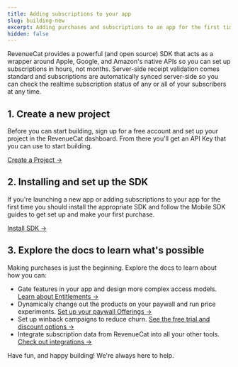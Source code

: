 ```yaml
---
title: Adding subscriptions to your app
slug: building-new
excerpt: Adding purchases and subscriptions to an app for the first time
hidden: false
---
```


RevenueCat provides a powerful (and open source) SDK that acts as a wrapper around Apple, Google, and Amazon's native APIs so you can set up subscriptions in hours, not months. Server-side receipt validation comes standard and subscriptions are automatically synced server-side so you can check the realtime subscription status of any or all of your subscribers at any time.

## 1. Create a new project

Before you can start building, sign up for a free account and set up your project in the RevenueCat dashboard. From there you'll get an API Key that you can use to start building.

[Create a Project →](/projects/overview)

## 2. Installing and set up the SDK

If you're launching a new app or adding subscriptions to your app for the first time you should install the appropriate SDK and follow the Mobile SDK guides to get set up and make your first purchase.

[Install SDK →](/getting-started/installation)

## 3. Explore the docs to learn what's possible

Making purchases is just the beginning. Explore the docs to learn about how you can:

- Gate features in your app and design more complex access models. [Learn about Entitlements →](/getting-started/entitlements)
- Dynamically change out the products on your paywall and run price experiments. [Set up your paywall Offerings →](/getting-started/displaying-products)
- Set up winback campaigns to reduce churn. [See the free trial and discount options →](/subscription-guidance/subscription-offers)
- Integrate subscription data from RevenueCat into all your other tools. [Check out integrations →](/integrations/integrations)

Have fun, and happy building! We're always here to help.

